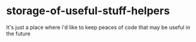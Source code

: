 # storage-of-useful-stuff-helpers
It's just a place where i'd like to keep peaces of code that may be useful in the future

